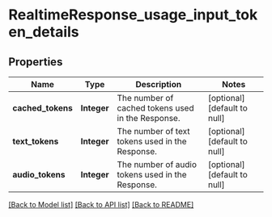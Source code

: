 # RealtimeResponse_usage_input_token_details
## Properties

| Name | Type | Description | Notes |
|------------ | ------------- | ------------- | -------------|
| **cached\_tokens** | **Integer** | The number of cached tokens used in the Response. | [optional] [default to null] |
| **text\_tokens** | **Integer** | The number of text tokens used in the Response. | [optional] [default to null] |
| **audio\_tokens** | **Integer** | The number of audio tokens used in the Response. | [optional] [default to null] |

[[Back to Model list]](../README.md#documentation-for-models) [[Back to API list]](../README.md#documentation-for-api-endpoints) [[Back to README]](../README.md)


